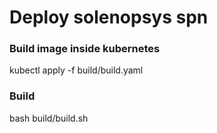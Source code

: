 # Deploy solenopsys spn

### Build image inside kubernetes

kubectl apply -f build/build.yaml

### Build

bash build/build.sh
